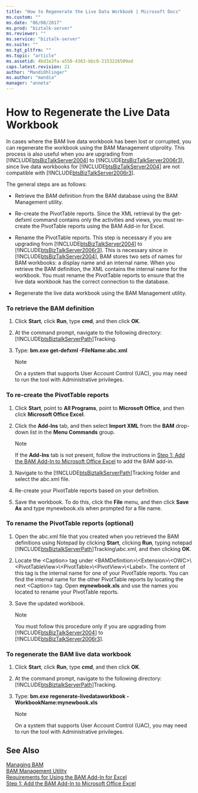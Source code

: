 ```yaml
---
title: "How to Regenerate the Live Data Workbook | Microsoft Docs"
ms.custom: ""
ms.date: "06/08/2017"
ms.prod: "biztalk-server"
ms.reviewer: ""
ms.service: "biztalk-server"
ms.suite: ""
ms.tgt_pltfrm: ""
ms.topic: "article"
ms.assetid: 4bd3a3fa-a550-4363-bbc0-2153226509ad
caps.latest.revision: 21
author: "MandiOhlinger"
ms.author: "mandia"
manager: "anneta"
---
```

# How to Regenerate the Live Data Workbook
In cases where the BAM live data workbook has been lost or corrupted, you can regenerate the workbook using the BAM Management utiprolity. This process is also useful when you are upgrading from [!INCLUDE[btsBizTalkServer2004](../includes/btsbiztalkserver2004-md.md)] to [!INCLUDE[btsBizTalkServer2006r3](../includes/btsbiztalkserver2006r3-md.md)], since live data workbooks for [!INCLUDE[btsBizTalkServer2004](../includes/btsbiztalkserver2004-md.md)] are not compatible with [!INCLUDE[btsBizTalkServer2006r3](../includes/btsbiztalkserver2006r3-md.md)].  
  
 The general steps are as follows:  
  
-   Retrieve the BAM definition from the BAM database using the BAM Management utility.  
  
-   Re-create the PivotTable reports. Since the XML retrieval by the get-defxml command contains only the activities and views, you must re-create the PivotTable reports using the BAM Add-in for Excel.  
  
-   Rename the PivotTable reports. This step is necessary if you are upgrading from [!INCLUDE[btsBizTalkServer2004](../includes/btsbiztalkserver2004-md.md)] to [!INCLUDE[btsBizTalkServer2006r3](../includes/btsbiztalkserver2006r3-md.md)]. This is necessary since in [!INCLUDE[btsBizTalkServer2004](../includes/btsbiztalkserver2004-md.md)], BAM stores two sets of names for BAM workbooks: a display name and an internal name. When you retrieve the BAM definition, the XML contains the internal name for the workbook. You must rename the PivotTable reports to ensure that the live data workbook has the correct connection to the database.  
  
-   Regenerate the live data workbook using the BAM Management utility.  
  
### To retrieve the BAM definition  
  
1.  Click **Start**, click **Run**, type **cmd**, and then click **OK**.  
  
2.  At the command prompt, navigate to the following directory: [!INCLUDE[btsBiztalkServerPath](../includes/btsbiztalkserverpath-md.md)]Tracking.  
  
3.  Type: **bm.exe get-defxml -FileName:abc.xml**  
  
    > [!NOTE]
    >  On a system that supports User Account Control (UAC), you may need to run the tool with Administrative privileges.  
  
### To re-create the PivotTable reports  
  
1.  Click **Start**, point to **All Programs**, point to **Microsoft Office**, and then click **Microsoft Office Excel**.  
  
2.  Click the **Add-Ins** tab, and then select **Import XML** from the **BAM** drop-down list in the **Menu Commands** group.  
  
    > [!NOTE]
    >  If the **Add-Ins** tab is not present, follow the instructions in [Step 1: Add the BAM Add-In to Microsoft Office Excel](../Topic/Step%201:%20Add%20the%20BAM%20Add-In%20to%20Microsoft%20Office%20Excel.md) to add the BAM add-in.  
  
3.  Navigate to the [!INCLUDE[btsBiztalkServerPath](../includes/btsbiztalkserverpath-md.md)]Tracking folder and select the abc.xml file.  
  
4.  Re-create your PivotTable reports based on your definition.  
  
5.  Save the workbook. To do this, click the **File** menu, and then click **Save As** and type mynewbook.xls when prompted for a file name.  
  
### To rename the PivotTable reports (optional)  
  
1.  Open the abc.xml file that you created when you retrieved the BAM definitions using Notepad by clicking **Start**, clicking **Run**, typing notepad [!INCLUDE[btsBiztalkServerPath](../includes/btsbiztalkserverpath-md.md)]Tracking\abc.xml, and then clicking **OK**.  
  
2.  Locate the \<Caption> tag under \<BAMDefinition>\\<Extension\>\\<OWC\>\\<PivotTableView\>\\<PivotTable\>\\<PivotView\>\\<Label\>. The content of this tag is the internal name for one of your PivotTable reports. You can find the internal name for the other PivotTable reports by locating the next \<Caption> tag. Open **mynewbook.xls** and use the names you located to rename your PivotTable reports.  
  
3.  Save the updated workbook.  
  
    > [!NOTE]
    >  You must follow this procedure only if you are upgrading from [!INCLUDE[btsBizTalkServer2004](../includes/btsbiztalkserver2004-md.md)] to [!INCLUDE[btsBizTalkServer2006r3](../includes/btsbiztalkserver2006r3-md.md)].  
  
### To regenerate the BAM live data workbook  
  
1.  Click **Start**, click **Run**, type **cmd**, and then click **OK**.  
  
2.  At the command prompt, navigate to the following directory: [!INCLUDE[btsBiztalkServerPath](../includes/btsbiztalkserverpath-md.md)]Tracking.  
  
3.  Type: **bm.exe regenerate-livedataworkbook -WorkbookName:mynewbook.xls**  
  
    > [!NOTE]
    >  On a system that supports User Account Control (UAC), you may need to run the tool with Administrative privileges.  
  
## See Also  
 [Managing BAM](../core/managing-bam.md)   
 [BAM Management Utility](../core/bam-management-utility.md)   
 [Requirements for Using the BAM Add-In for Excel](../core/requirements-for-using-the-bam-add-in-for-excel.md)   
 [Step 1: Add the BAM Add-In to Microsoft Office Excel](../Topic/Step%201:%20Add%20the%20BAM%20Add-In%20to%20Microsoft%20Office%20Excel.md)